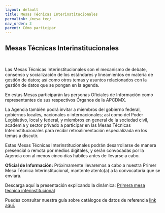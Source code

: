 ```yaml
---
layout: default
title: Mesas Técnicas Interinstitucionales
permalink: /mesa_tec/
nav_order: 3
parent: Cómo participar
---
```


<div class="text-justify">
<h2>Mesas Técnicas Interinstitucionales</h2>
 <br>
<p >Las Mesas Técnicas Interinstitucionales son el mecanismo de debate, consenso y socialización de los estándares y lineamientos en materia de gestión de datos; así como otros temas y asuntos relacionados con la gestión de datos que se pongan en la agenda. </p>
<p>En estas Mesas participarán las personas Oficiales de Información como representantes de sus respectivos Órganos de la APCDMX.</p>
<p> 
La Agencia también podrá invitar a miembros del gobierno federal, gobiernos locales, nacionales o internacionales; así como del Poder Legislativo, local y federal, y miembros en general de la sociedad civil, academia y sector privado a participar en las Mesas Técnicas Interinstitucionales para recibir retroalimentación especializada en los temas a discutir.  </p>
<p>
Estas Mesas Técnicas Interinstitucionales podrán desarrollarse de manera presencial o remota por medios digitales, y serán convocadas por la Agencia con al menos cinco días hábiles antes de llevarse a cabo.</p>

<p><strong>Oficial de Información:</strong> Próximamente llevaremos a cabo a nuestra Primer Mesa Técnica Interinstitucional, mantente atento(a) a la convocatoria que se enviará.  
</p>
<p><La primera mesa técnica que se llevará a cabo tratará de los catálogos de datos de referencia en de la Administración Pública de la Ciudad de México y la necesidad de homologarlos. </p>

<p>Descarga aquí la presentación explicando la dinámica: <a target="_blank" href="https://politicadedatos.cdmx.gob.mx/assets/ppts/Primera mesa tecnica interinstitucional.pdf"  download="Primera mesa tecnica interinstitucional.pdf">Primera mesa tecnica interinstitucional</a></p> 

<p>Puedes consultar nuestra guía sobre catálogos de datos de referencia <a href="https://politicadedatos.cdmx.gob.mx/cultura/guias/catalogos_referencia">link aquí.</a>
</p> 

</div>



